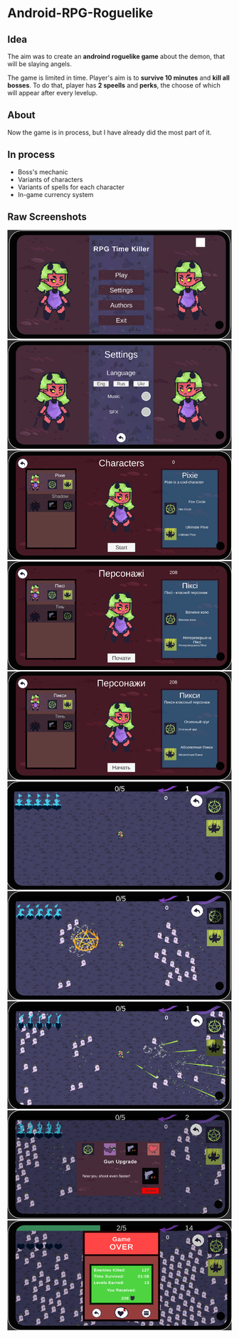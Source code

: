 # Android-RPG-Roguelike

## Idea
The aim was to create an **androind roguelike game** about the demon, that will be slaying angels. 

The game is limited in time. Player's aim is to **survive 10 minutes** and **kill all bosses**. To do that, player has **2 speells** and **perks**, the choose of which will appear after every levelup.

## About
Now the game is in process, but I have already did the most part of it.

## In process
* Boss's mechanic 
* Variants of characters
* Variants of spells for each character
* In-game currency system

## Raw Screenshots
<img src = "Assets/Asset Packs/Screenshots/MainMenu.png"> </img>
<img src = "Assets/Asset Packs/Screenshots/Settings.png"> </img>
<img src = "Assets/Asset Packs/Screenshots/CharactersMenu.png"> </img>
<img src = "Assets/Asset Packs/Screenshots/CharactersMenuUkr.png"> </img>
<img src = "Assets/Asset Packs/Screenshots/CharactersMenuRus.png"> </img>
<img src = "Assets/Asset Packs/Screenshots/Start.png"> </img>
<img src = "Assets/Asset Packs/Screenshots/FireCircle.png"> </img>
<img src = "Assets/Asset Packs/Screenshots/Ultimate.png"> </img>
<img src = "Assets/Asset Packs/Screenshots/PerksMenu.png"> </img>
<img src = "Assets/Asset Packs/Screenshots/GameOver.png"> </img>

